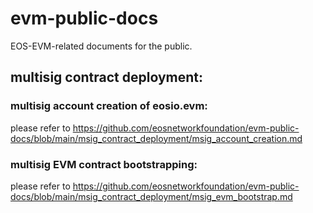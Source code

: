 # evm-public-docs
EOS-EVM-related documents for the public.

## multisig contract deployment:

### multisig account creation of eosio.evm: 
please refer to https://github.com/eosnetworkfoundation/evm-public-docs/blob/main/msig_contract_deployment/msig_account_creation.md

### multisig EVM contract bootstrapping: 
please refer to https://github.com/eosnetworkfoundation/evm-public-docs/blob/main/msig_contract_deployment/msig_evm_bootstrap.md
